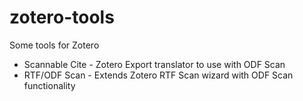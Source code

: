 zotero-tools
============

Some tools for Zotero

* Scannable Cite - Zotero Export translator to use with ODF Scan
* RTF/ODF Scan - Extends Zotero RTF Scan wizard with ODF Scan functionality
